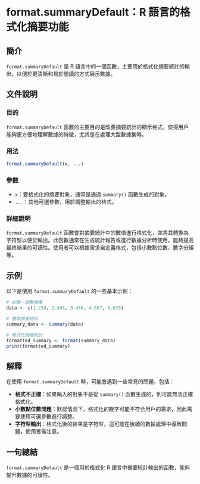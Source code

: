 <!--
Meta Description: # format.summaryDefault：R 語言的格式化摘要功能 ## 簡介 `format.summaryDefault` 是 R 語言中的一個函數，主要用於格式化摘要統計的輸出，以便於更清晰和易於閱讀的方式展示數據。 ## 文件說明 ### 目的 `format.summaryDefau...
Meta Keywords: format, summarydefault, summary, data, summary_data
-->

# format.summaryDefault：R 語言的格式化摘要功能

## 簡介
`format.summaryDefault` 是 R 語言中的一個函數，主要用於格式化摘要統計的輸出，以便於更清晰和易於閱讀的方式展示數據。

## 文件說明
### 目的
`format.summaryDefault` 函數的主要目的是改善摘要統計的顯示格式，使得用戶能夠更方便地理解數據的特徵，尤其是在處理大型數據集時。

### 用法
```R
format.summaryDefault(x, ...)
```

### 參數
- `x`：要格式化的摘要對象，通常是通過 `summary()` 函數生成的對象。
- `...`：其他可選參數，用於調整輸出的格式。

### 詳細說明
`format.summaryDefault` 函數會對摘要統計中的數值進行格式化，並將其轉換為字符型以便於輸出。此函數通常在生成統計報告或進行數據分析時使用，能夠提高最終結果的可讀性。使用者可以根據需求自定義格式，包括小數點位數、數字分組等。

## 示例
以下是使用 `format.summaryDefault` 的一些基本示例：

```R
# 創建一個數據集
data <- c(1.234, 2.345, 3.456, 4.567, 5.678)

# 獲取摘要統計
summary_data <- summary(data)

# 格式化摘要統計
formatted_summary <- format(summary_data)
print(formatted_summary)
```

## 解釋
在使用 `format.summaryDefault` 時，可能會遇到一些常見的問題，包括：
- **格式不正確**：如果輸入的對象不是從 `summary()` 函數生成的，則可能無法正確格式化。
- **小數點位數問題**：默認情況下，格式化的數字可能不符合用戶的需求，因此需要使用可選參數進行調整。
- **字符型輸出**：格式化後的結果是字符型，這可能在後續的數據處理中導致問題，使用者需注意。

## 一句總結
`format.summaryDefault` 是一個用於格式化 R 語言中摘要統計輸出的函數，能夠提升數據的可讀性。